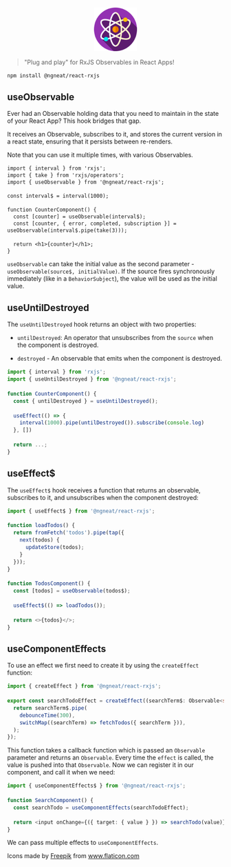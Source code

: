 <p align="center">
 <img width="20%" height="20%" src="logo.png">
</p>

> "Plug and play" for RxJS Observables in React Apps!


```bash
npm install @ngneat/react-rxjs
```

## useObservable

Ever had an Observable holding data that you need to maintain in the state of your React App? This hook bridges that gap.

It receives an Observable, subscribes to it, and stores the current version in a react state, ensuring that it persists between re-renders.

Note that you can use it multiple times, with various Observables.

```tsx
import { interval } from 'rxjs';
import { take } from 'rxjs/operators';
import { useObservable } from '@ngneat/react-rxjs';

const interval$ = interval(1000);

function CounterComponent() {
  const [counter] = useObservable(interval$);
  const [counter, { error, completed, subscription }] = useObservable(interval$.pipe(take(3)));

  return <h1>{counter}</h1>;
}
```

`useObservable` can take the initial value as the second parameter - `useObservable(source$, initialValue)`. If the source fires synchronously immediately (like in a `BehaviorSubject`), the value will be used as the initial value.


## useUntilDestroyed

The `useUntilDestroyed` hook returns an object with two properties:

- `untilDestroyed`: An operator that unsubscribes from the `source` when the component is destroyed.

- `destroyed` - An observable that emits when the component is destroyed.


```ts
import { interval } from 'rxjs';
import { useUntilDestroyed } from '@ngneat/react-rxjs';

function CounterComponent() {
  const { untilDestroyed } = useUntilDestroyed();

  useEffect(() => {
    interval(1000).pipe(untilDestroyed()).subscribe(console.log)
  }, [])

  return ...;
}
```

## useEffect$
The `useEffect$` hook receives a function that returns an observable, subscribes to it, and unsubscribes when the component destroyed:

```ts
import { useEffect$ } from '@ngneat/react-rxjs';

function loadTodos() {
  return fromFetch('todos').pipe(tap({
    next(todos) {
      updateStore(todos);
    }
  }));
}

function TodosComponent() {
  const [todos] = useObservable(todos$);

  useEffect$(() => loadTodos());

  return <>{todos}</>;
}
```

## useComponentEffects
To use an effect we first need to create it by using the `createEffect` function:

```ts
import { createEffect } from '@ngneat/react-rxjs';

export const searchTodoEffect = createEffect((searchTerm$: Observable<string>) => {
  return searchTerm$.pipe(
    debounceTime(300),
    switchMap((searchTerm) => fetchTodos({ searchTerm })),
  );
});
```

This function takes a callback function which is passed an `Observable` parameter and returns an `Observable`. Every time the `effect` is called, the value is pushed into that `Observable`. Now we can register it in our component, and call it when we need:

```ts
import { useComponentEffects$ } from '@ngneat/react-rxjs';

function SearchComponent() {
  const searchTodo = useComponentEffects(searchTodoEffect);

  return <input onChange={({ target: { value } }) => searchTodo(value)} />
}
```

We can pass multiple effects to `useComponentEffects`.


<div>Icons made by <a href="https://www.freepik.com" title="Freepik">Freepik</a> from <a href="https://www.flaticon.com/" title="Flaticon">www.flaticon.com</a></div>
